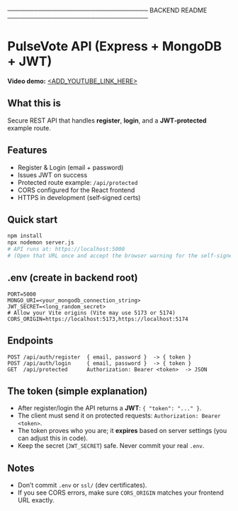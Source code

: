 ────────────────────────────────
BACKEND README 
────────────────────────────────

# PulseVote API (Express + MongoDB + JWT)

**Video demo:** [<ADD_YOUTUBE_LINK_HERE>](https://youtu.be/Tv-hmkZs-GU?si=9hV0Ca34QMUJhsVC)

## What this is
Secure REST API that handles **register**, **login**, and a **JWT‑protected** example route.

## Features
- Register & Login (email + password)
- Issues JWT on success
- Protected route example: `/api/protected`
- CORS configured for the React frontend
- HTTPS in development (self‑signed certs)

## Quick start
```bash
npm install
npx nodemon server.js
# API runs at: https://localhost:5000
# (Open that URL once and accept the browser warning for the self-signed cert)
```

## .env (create in backend root)
```
PORT=5000
MONGO_URI=<your_mongodb_connection_string>
JWT_SECRET=<long_random_secret>
# Allow your Vite origins (Vite may use 5173 or 5174)
CORS_ORIGIN=https://localhost:5173,https://localhost:5174
```

## Endpoints
```
POST /api/auth/register  { email, password }  -> { token }
POST /api/auth/login     { email, password }  -> { token }
GET  /api/protected      Authorization: Bearer <token>  -> JSON
```

## The token (simple explanation)
- After register/login the API returns a **JWT**: `{ "token": "..." }`.
- The client must send it on protected requests: `Authorization: Bearer <token>`.
- The token proves who you are; it **expires** based on server settings (you can adjust this in code).
- Keep the secret (`JWT_SECRET`) safe. Never commit your real `.env`.

## Notes
- Don’t commit `.env` or `ssl/` (dev certificates).
- If you see CORS errors, make sure `CORS_ORIGIN` matches your frontend URL exactly.
